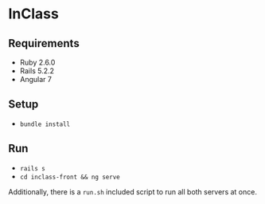 # InClass

## Requirements
- Ruby 2.6.0
- Rails 5.2.2
- Angular 7

## Setup
- `bundle install`

## Run
- `rails s`
- `cd inclass-front && ng serve`

Additionally, there is a `run.sh` included script to run all both servers at once.